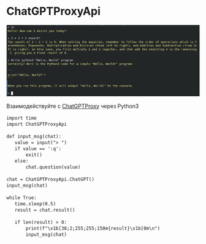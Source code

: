 # ChatGPTProxyApi

![screenshot](screen.png)

Взаимодействуйте с [ChatGPTProxy](https://chatgptproxy.me/) через Python3

 ```
import time
import ChatGPTProxyApi

def input_msg(chat):
	value = input("> ")
	if value == ':q':
		exit()
	else:
		chat.question(value)

chat = ChatGPTProxyApi.ChatGPT()
input_msg(chat)

while True:
	time.sleep(0.5)
	result = chat.result()

	if len(result) > 0:
		print(f"\x1b[38;2;255;255;150m{result}\x1b[0m\n")
		input_msg(chat)
 ```